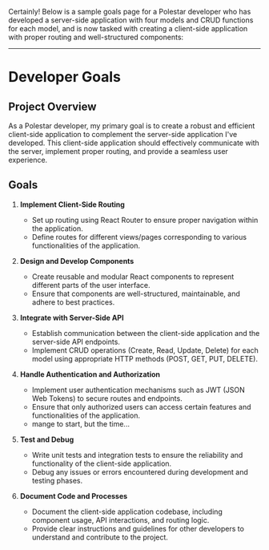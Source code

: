 Certainly! Below is a sample goals page for a Polestar developer who has developed a server-side application with four models and CRUD functions for each model, and is now tasked with creating a client-side application with proper routing and well-structured components:

---

# Developer Goals

## Project Overview
As a Polestar developer, my primary goal is to create a robust and efficient client-side application to complement the server-side application I've developed. This client-side application should effectively communicate with the server, implement proper routing, and provide a seamless user experience.

## Goals
1. **Implement Client-Side Routing**
    - Set up routing using React Router to ensure proper navigation within the application.
    - Define routes for different views/pages corresponding to various functionalities of the application.
  
2. **Design and Develop Components**
    - Create reusable and modular React components to represent different parts of the user interface.
    - Ensure that components are well-structured, maintainable, and adhere to best practices.
  
3. **Integrate with Server-Side API**
    - Establish communication between the client-side application and the server-side API endpoints.
    - Implement CRUD operations (Create, Read, Update, Delete) for each model using appropriate HTTP methods (POST, GET, PUT, DELETE).
  
4. **Handle Authentication and Authorization**
    - Implement user authentication mechanisms such as JWT (JSON Web Tokens) to secure routes and endpoints.
    - Ensure that only authorized users can access certain features and functionalities of the application.
    - mange to start, but the time...
  
5. **Test and Debug**
    - Write unit tests and integration tests to ensure the reliability and functionality of the client-side application.
    - Debug any issues or errors encountered during development and testing phases.
  
6. **Document Code and Processes**
    - Document the client-side application codebase, including component usage, API interactions, and routing logic.
    - Provide clear instructions and guidelines for other developers to understand and contribute to the project.

